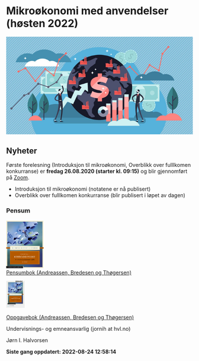 
<!-- README.md is generated from README.Rmd. Please edit that file -->

# Mikroøkonomi med anvendelser (høsten 2022)

![](man/figures/abc.jpg)

## Nyheter

Første forelesning (Introduksjon til mikroøkonomi, Overblikk over
fulllkomen konkurranse) er **fredag 26.08.2020 (starter kl. 09:15)** og
blir gjennomført på
[Zoom](https://hvl.zoom.us/j/61050250520?pwd=WUtvRjRobkw0cmdsYWRWOHZIbnZ6UT09).

-   Introduksjon til mikroøkonomi (notatene er nå publisert)
-   Overblikk over fulllkomen konkurranse (blir publisert i løpet av
    dagen)

### Pensum

<img src="man/figures/pensum.jpg" style="width:20.0%" /> <br> [Pensumbok
(Andreassen, Bredesen og
Thøgersen)](https://www.cappelendammundervisning.no/_innforing-i-mikrookonomi-9788202640521)
<br>

<img src="man/figures/oppgaver.jpg" style="width:10.0%" />

[Oppgavebok (Andreassen, Bredesen og
Thøgersen)](https://www.cappelendammundervisning.no/_innforing-i-mikrookonomi-ovingsoppgaver-med-losningsforslag-9788202656485)
<br>

Undervisnings- og emneansvarlig (jornih at hvl.no)

Jørn I. Halvorsen

**Siste gang oppdatert: 2022-08-24 12:58:14**
